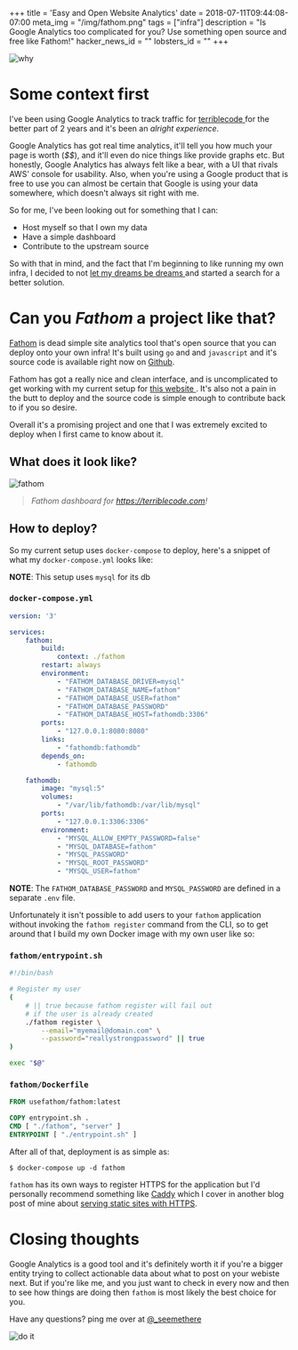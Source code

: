 +++
title = 'Easy and Open Website Analytics'
date = 2018-07-11T09:44:08-07:00
meta_img = "/img/fathom.png"
tags = ["infra"]
description = "Is Google Analytics too complicated for you? Use something open source and free like Fathom!"
hacker_news_id = ""
lobsters_id = ""
+++

![why](https://media.giphy.com/media/kEY1upmMn0DVC/giphy.gif)

# Some context first

I've been using Google Analytics to track traffic for [terriblecode
](https://terriblecode.com) for the better part of 2 years and it's been an
*alright experience*.

Google Analytics has got real time analytics, it'll tell you
how much your page is worth (*$$*), and it'll even do nice things like provide
graphs etc. But honestly, Google Analytics has always felt like a bear, with a
UI that rivals AWS' console for usability. Also, when you're using a Google
product that is free to use you can almost be certain that Google is using your
data somewhere, which doesn't always sit right with me.

So for me, I've been looking out for something that I can:

* Host myself so that I own my data
* Have a simple dashboard
* Contribute to the upstream source

So with that in mind, and the fact that I'm beginning to like running my own
infra, I decided to not [let my dreams be dreams
](https://media.giphy.com/media/GcSqyYa2aF8dy/giphy.gif) and started a search
for a better solution.

# Can you *Fathom* a project like that?


[Fathom](https://usefathom.com/) is dead simple site analytics tool that's
open source that you can deploy onto your own infra! It's built using `go`
and and `javascript` and it's source code is available right now on
[Github](https://github.com/usefathom/fathom).

Fathom has got a really nice and clean interface, and is uncomplicated to
get working with my current setup for [this website
](https://github.com/mtn/cocoa-eh-hugo-theme/pull/97). It's also not a pain
in the butt to deploy and the source code is simple enough to contribute
back to if you so desire.

Overall it's a promising project and one that I was extremely excited to
deploy when I first came to know about it.

## What does it look like?

![fathom](/img/fathom.png)

> *Fathom dashboard for https://terriblecode.com!*

## How to deploy?

So my current setup uses `docker-compose` to deploy, here's a snippet of what
my `docker-compose.yml` looks like:

**NOTE**: This setup uses `mysql` for its db

### `docker-compose.yml`
```yaml
version: '3'

services:
    fathom:
        build:
            context: ./fathom
        restart: always
        environment:
            - "FATHOM_DATABASE_DRIVER=mysql"
            - "FATHOM_DATABASE_NAME=fathom"
            - "FATHOM_DATABASE_USER=fathom"
            - "FATHOM_DATABASE_PASSWORD"
            - "FATHOM_DATABASE_HOST=fathomdb:3306"
        ports:
            - "127.0.0.1:8080:8080"
        links:
            - "fathomdb:fathomdb"
        depends_on:
            - fathomdb

    fathomdb:
        image: "mysql:5"
        volumes:
            - "/var/lib/fathomdb:/var/lib/mysql"
        ports:
            - "127.0.0.1:3306:3306"
        environment:
            - "MYSQL_ALLOW_EMPTY_PASSWORD=false"
            - "MYSQL_DATABASE=fathom"
            - "MYSQL_PASSWORD"
            - "MYSQL_ROOT_PASSWORD"
            - "MYSQL_USER=fathom"
```

**NOTE**: The `FATHOM_DATABASE_PASSWORD` and `MYSQL_PASSWORD` are defined in
a separate `.env` file.

Unfortunately it isn't possible to add users to your `fathom` application
without invoking the `fathom register` command from the CLI, so to get
around that I build my own Docker image with my own user like so:

### `fathom/entrypoint.sh`

```bash
#!/bin/bash

# Register my user
(
    # || true because fathom register will fail out
    # if the user is already created
    ./fathom register \
        --email="myemail@domain.com" \
        --password="reallystrongpassword" || true
)

exec "$@"
```

### `fathom/Dockerfile`

```dockerfile
FROM usefathom/fathom:latest

COPY entrypoint.sh .
CMD [ "./fathom", "server" ]
ENTRYPOINT [ "./entrypoint.sh" ]
```

After all of that, deployment is as simple as:
```
$ docker-compose up -d fathom
```

`fathom` has its own ways to register HTTPS for the application but I'd
personally recommend something like [Caddy](https://caddyserver.com/)
which I cover in another blog post of mine about [serving static sites
with HTTPS](/blog/deploying-static-sites-with-docker-and-ssl/).

# Closing thoughts

Google Analytics is a good tool and it's definitely worth it if you're a bigger
entity trying to collect actionable data about what to post on your webiste
next. But if you're like me, and you just want to check in every now and then
to see how things are doing then `fathom` is most likely the best choice for
you.

Have any questions? ping me over at [@\_seemethere
](https://twitter.com/_seemethere)

![do it](https://media.giphy.com/media/jndc0TQq9fvK8/giphy.gif)
